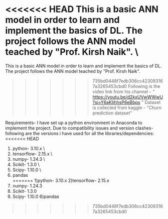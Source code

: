 <<<<<<< HEAD
This is a basic ANN model in order to learn and implement the basics of DL. The project follows the ANN model teached by "Prof. Kirsh Naik". \
=======
This is a basic ANN model in order to learn and implement the basics of DL. The project follows the ANN model teached by "Prof. Kirsh Naik".
>>>>>>> 735bd0448f7edb306cc423093167a3265453cbd0
Following is the video link from his channel - " https://youtu.be/d2kxUVwWWwU?si=Y6aKIihhsP6eBbps "
Dataset is collected from kaggle - "Churn prediction dataset"

Requirements- I have set up a python environment in Anaconda to implement the project.
Due to compatibility issues and version clashes- following are the versions i have used for all the libraries/dependencies:
<<<<<<< HEAD
1) python- 3.10.x \
2) tensorflow- 2.15.x \
3) numpy- 1.24.3 \
4) Scikit- 1.3.0 \
5) Scipy- 1.10.0 \
6) pandas \
=======
1)python- 3.10.x
2)tensorflow- 2.15.x
3) numpy- 1.24.3
4) Scikit- 1.3.0
5) Scipy- 1.10.0
6)pandas

>>>>>>> 735bd0448f7edb306cc423093167a3265453cbd0
